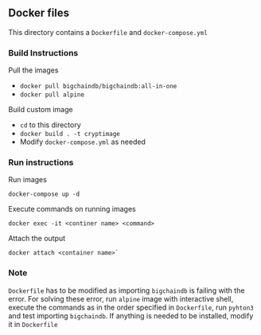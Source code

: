 ## Docker files
This directory contains a `Dockerfile` and `docker-compose.yml`

### Build Instructions

Pull the images 
- `docker pull bigchaindb/bigchaindb:all-in-one`
- `docker pull alpine`

Build custom image
- `cd` to this directory
- `docker build . -t cryptimage`
- Modify `docker-compose.yml` as needed

### Run instructions

Run images

	docker-compose up -d

Execute commands on running images

	docker exec -it <continer name> <command>

Attach the output 

	docker attach <container name>`
	

### Note
`Dockerfile` has to be modified as importing `bigchaindb` is failing with the error. For solving these error, run `alpine` image with interactive shell, execute the commands as in the order specified in `Dockerfile`, run `pyhton3` and test importing `bigchaindb`. If anything is needed to be installed, modify it in `Dockerfile`
